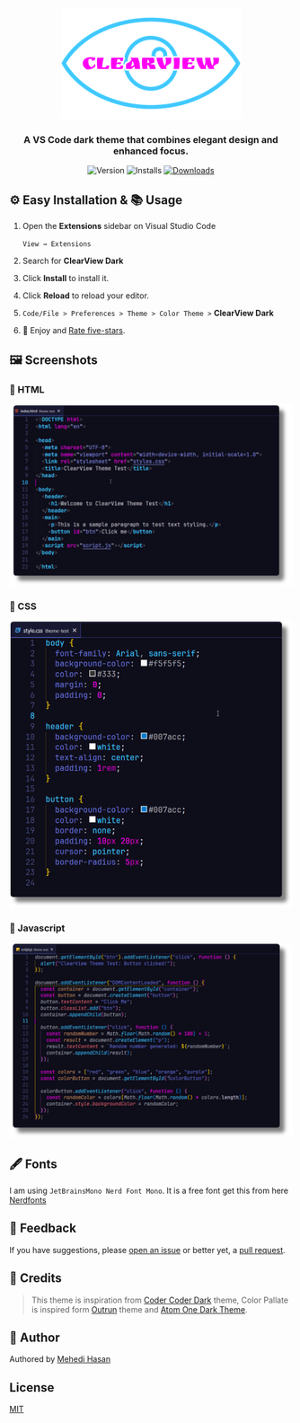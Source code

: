 <div align="center">

![ClearView](./assets/logo.png)

### A VS Code dark theme that combines elegant design and enhanced focus.

![Version](https://img.shields.io/visual-studio-marketplace/v/devbytemehedi.clearview-dark?style=for-the-badge)
![Installs](https://img.shields.io/visual-studio-marketplace/i/devbytemehedi.clearview-dark?style=for-the-badge)
[![Downloads](https://img.shields.io/visual-studio-marketplace/d/devbytemehedi.clearview-dark?style=for-the-badge&logo=docusign&logoColor=white&colorA=2b303b&colorB=96E072)](https://dub.sh/clearview)
<!-- [![rating](https://img.shields.io/visual-studio-marketplace/stars/devbytemehedi.clearview-dark?style=for-the-badge&logo=reverbnation&logoColor=white&colorA=2b303b&colorB=FFE66D)](https://marketplace.visualstudio.com/items?itemName=devbytemehedi.clearview-dark&ssr=false#review-details) -->
</div>

## ⚙️ Easy Installation & 📚 Usage

1. Open the **Extensions** sidebar on Visual Studio Code

   `View → Extensions`
2. Search for **ClearView Dark** 
3. Click **Install** to install it.
4. Click **Reload** to reload your editor.
5. `Code/File > Preferences > Theme > Color Theme >` **ClearView Dark**
6. 🌟 Enjoy and [Rate five-stars](https://marketplace.visualstudio.com/items?itemName=devbytemehedi.clearview-dark&ssr=false#review-details).


## 🖼️ Screenshots

### 📄 HTML

![Screenshots: HTML](./assets/screenshots/html-shadow.png)

### 🎀 CSS

![Screenshots: CSS](./assets/screenshots/css-shadow.png)

### 🚀 Javascript

![Screenshots: Javascript](./assets/screenshots/js-shadow.png)

## 🖋️ Fonts

I am using `JetBrainsMono Nerd Font Mono`. It is a free font get this from here [Nerdfonts](https://www.nerdfonts.com/font-downloads)

## 📝 Feedback

If you have suggestions, please [open an issue](https://github.com/devbytemehedi/clearview-vscode-theme/issues) or better yet, a [pull request](https://github.com/devbytemehedi/clearview-vscode-theme/pulls).

## 🙌 Credits

> This theme is inspiration from [Coder Coder Dark](vscode:extension/CoderCoder.codercoder-dark-theme) theme, Color Pallate is inspired form [Outrun](vscode:extension/hhochart29.outrun) theme and [Atom One Dark Theme](vscode:extension/akamud.vscode-theme-onedark).

## 👤 Author

Authored by [Mehedi Hasan](https://dub.sh/mhdev)

## License

[MIT](https://github.com/devbytemehedi/clearview-vscode-theme/blob/main/LICENSE.md)
